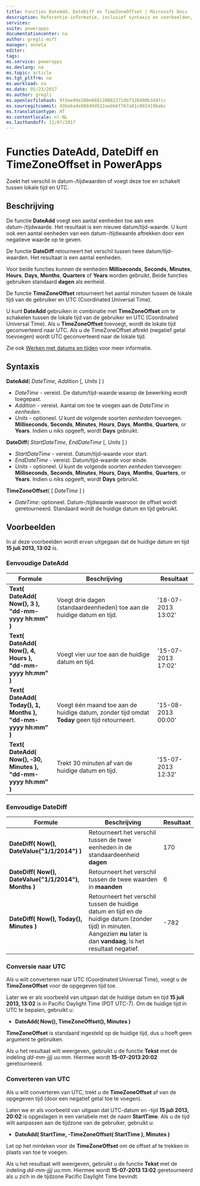 ```yaml
---
title: Functies DateAdd, DateDiff en TimeZoneOffset | Microsoft Docs
description: Referentie-informatie, inclusief syntaxis en voorbeelden, voor de functies DateAdd, DateDiff en TimeZoneOffset in PowerApps
services: 
suite: powerapps
documentationcenter: na
author: gregli-msft
manager: anneta
editor: 
tags: 
ms.service: powerapps
ms.devlang: na
ms.topic: article
ms.tgt_pltfrm: na
ms.workload: na
ms.date: 05/23/2017
ms.author: gregli
ms.openlocfilehash: 9fdae99e280e088139882271db7328490b3d4fcc
ms.sourcegitcommit: 43be6a4e08849d522aabb6f767a81c092419babc
ms.translationtype: HT
ms.contentlocale: nl-NL
ms.lasthandoff: 11/07/2017
---
```

# <a name="dateadd-datediff-and-timezoneoffset-functions-in-powerapps"></a>Functies DateAdd, DateDiff en TimeZoneOffset in PowerApps
Zoekt het verschil in datum-/tijdwaarden of voegt deze toe en schakelt tussen lokale tijd en UTC.

## <a name="description"></a>Beschrijving
De functie **DateAdd** voegt een aantal eenheden toe aan een datum-/tijdwaarde. Het resultaat is een nieuwe datum/tijd-waarde. U kunt ook een aantal eenheden van een datum-/tijdwaarde aftrekken door een negatieve waarde op te geven.

De functie **DateDiff** retourneert het verschil tussen twee datum/tijd-waarden. Het resultaat is een aantal eenheden.

Voor beide functies kunnen de eenheden **Milliseconds**, **Seconds**, **Minutes**, **Hours**, **Days**, **Months**, **Quarters** of **Years** worden gebruikt.  Beide functies gebruiken standaard **dagen** als eenheid.

De functie **TimeZoneOffset** retourneert het aantal minuten tussen de lokale tijd van de gebruiker en UTC (Coordinated Universal Time).   

U kunt **DateAdd** gebruiken in combinatie met **TimeZoneOffset** om te schakelen tussen de lokale tijd van de gebruiker en UTC (Coordinated Universal Time).  Als u **TimeZoneOffset** toevoegt, wordt de lokale tijd geconverteerd naar UTC. Als u de TimeZoneOffset aftrekt (negatief getal toevoegen) wordt UTC geconverteerd naar de lokale tijd.

Zie ook [Werken met datums en tijden](../show-text-dates-times.md) voor meer informatie.

## <a name="syntax"></a>Syntaxis
**DateAdd**( *DateTime*, *Addition* [, *Units* ] )

* *DateTime* - vereist. De datum/tijd-waarde waarop de bewerking wordt toegepast.
* *Addition* - vereist. Aantal om toe te voegen aan de *DateTime* in *eenheden*.
* *Units* - optioneel. U kunt de volgende soorten *eenheden* toevoegen: **Milliseconds**, **Seconds**, **Minutes**, **Hours**, **Days**, **Months**, **Quarters**, or **Years**.  Indien u niks opgeeft, wordt **Days** gebruikt.

**DateDiff**( *StartDateTime*, *EndDateTime* [, *Units* ] )

* *StartDateTime* - vereist. Datum/tijd-waarde voor start.
* *EndDateTime* - vereist. Datum/tijd-waarde voor einde.
* *Units* - optioneel. U kunt de volgende soorten *eenheden* toevoegen: **Milliseconds**, **Seconds**, **Minutes**, **Hours**, **Days**, **Months**, **Quarters**, or **Years**.  Indien u niks opgeeft, wordt **Days** gebruikt.

**TimeZoneOffset**( [ *DateTime* ] )

* *DateTime*: optioneel.  Datum-/tijdwaarde waarvoor de offset wordt geretourneerd.  Standaard wordt de huidige datum en tijd gebruikt.

## <a name="examples"></a>Voorbeelden
In al deze voorbeelden wordt ervan uitgegaan dat de huidige datum en tijd **15 juli 2013, 13:02** is.

### <a name="simple-dateadd"></a>Eenvoudige DateAdd
| Formule | Beschrijving | Resultaat |
| --- | --- | --- |
| **Text( DateAdd( Now(), 3 ),<br>"dd-mm-yyyy hh:mm" )** |Voegt drie dagen (standaardeenheden) toe aan de huidige datum en tijd. |'18-07-2013 13:02' |
| **Text( DateAdd( Now(), 4, Hours ),<br>"dd-mm-yyyy hh:mm" )** |Voegt vier uur toe aan de huidige datum en tijd. |'15-07-2013 17:02' |
| **Text( DateAdd( Today(), 1, Months ),<br>"dd-mm-yyyy hh:mm" )** |Voegt één maand toe aan de huidige datum, zonder tijd omdat **Today** geen tijd retourneert. |'15-08-2013 00:00' |
| **Text( DateAdd( Now(), &#8209;30, Minutes ),<br>"dd-mm-yyyy hh:mm" )** |Trekt 30 minuten af van de huidige datum en tijd. |'15-07-2013 12:32' |

### <a name="simple-datediff"></a>Eenvoudige DateDiff
| Formule | Beschrijving | Resultaat |
| --- | --- | --- |
| **DateDiff( Now(), DateValue("1/1/2014") )** |Retourneert het verschil tussen de twee eenheden in de standaardeenheid **dagen** |170 |
| **DateDiff( Now(), DateValue("1/1/2014"), Months )** |Retourneert het verschil tussen de twee waarden in **maanden** |6 |
| **DateDiff( Now(), Today(), Minutes )** |Retourneert het verschil tussen de huidige datum en tijd en de huidige datum (zonder tijd) in minuten.  Aangezien **nu** later is dan **vandaag**, is het resultaat negatief. |-782 |

### <a name="converting-to-utc"></a>Conversie naar UTC
Als u wilt converteren naar UTC (Coordinated Universal Time), voegt u de **TimeZoneOffset** voor de opgegeven tijd toe.  

Later we er als voorbeeld van uitgaan dat de huidige datum en tijd **15 juli 2013, 13:02** is in Pacific Daylight Time (PDT UTC-7).  Om de huidige tijd in UTC te bepalen, gebruikt u:

* **DateAdd( Now(), TimeZoneOffset(), Minutes )**

**TimeZoneOffset** is standaard ingesteld op de huidige tijd, dus u hoeft geen argument te gebruiken.

Als u het resultaat wilt weergeven, gebruikt u de functie **Tekst** met de indeling *dd-mm-jjjj uu:mm*. Hiermee wordt **15-07-2013 20:02** geretourneerd.

### <a name="converting-from-utc"></a>Converteren van UTC
Als u wilt converteren van UTC, trekt u de **TimeZoneOffset** af van de opgegeven tijd (door een negatief getal toe te voegen).

Laten we er als voorbeeld van uitgaan dat UTC-datum en -tijd **15 juli 2013, 20:02** is opgeslagen in een variabele met de naam **StartTime**. Als u de tijd wilt aanpassen aan de tijdzone van de gebruiker, gebruikt u:

* **DateAdd( StartTime, -TimeZoneOffset( StartTime ), Minutes )**

Let op het minteken voor de **TimeZoneOffset** om de offset af te trekken in plaats van toe te voegen.

Als u het resultaat wilt weergeven, gebruikt u de functie **Tekst** met de indeling *dd-mm-jjjj uu:mm*. Hiermee wordt **15-07-2013 13:02** geretourneerd als u zich in de tijdzone Pacific Daylight Time bevindt.

